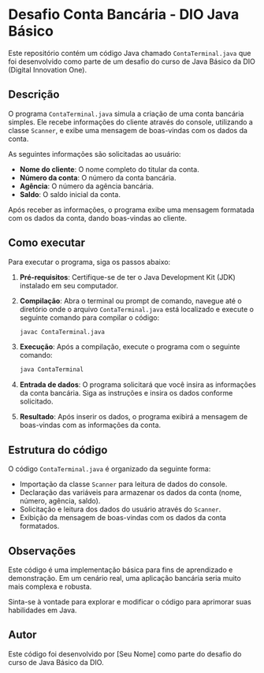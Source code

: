 # Desafio Conta Bancária - DIO Java Básico

Este repositório contém um código Java chamado `ContaTerminal.java` que foi desenvolvido como parte de um desafio do curso de Java Básico da DIO (Digital Innovation One).

## Descrição

O programa `ContaTerminal.java` simula a criação de uma conta bancária simples. Ele recebe informações do cliente através do console, utilizando a classe `Scanner`, e exibe uma mensagem de boas-vindas com os dados da conta.

As seguintes informações são solicitadas ao usuário:

* **Nome do cliente**: O nome completo do titular da conta.
* **Número da conta**: O número da conta bancária.
* **Agência**: O número da agência bancária.
* **Saldo**: O saldo inicial da conta.

Após receber as informações, o programa exibe uma mensagem formatada com os dados da conta, dando boas-vindas ao cliente.

## Como executar

Para executar o programa, siga os passos abaixo:

1.  **Pré-requisitos**: Certifique-se de ter o Java Development Kit (JDK) instalado em seu computador.
2.  **Compilação**: Abra o terminal ou prompt de comando, navegue até o diretório onde o arquivo `ContaTerminal.java` está localizado e execute o seguinte comando para compilar o código:

    ```bash
    javac ContaTerminal.java
    ```

3.  **Execução**: Após a compilação, execute o programa com o seguinte comando:

    ```bash
    java ContaTerminal
    ```

4.  **Entrada de dados**: O programa solicitará que você insira as informações da conta bancária. Siga as instruções e insira os dados conforme solicitado.
5.  **Resultado**: Após inserir os dados, o programa exibirá a mensagem de boas-vindas com as informações da conta.

## Estrutura do código

O código `ContaTerminal.java` é organizado da seguinte forma:

* Importação da classe `Scanner` para leitura de dados do console.
* Declaração das variáveis para armazenar os dados da conta (nome, número, agência, saldo).
* Solicitação e leitura dos dados do usuário através do `Scanner`.
* Exibição da mensagem de boas-vindas com os dados da conta formatados.

## Observações

Este código é uma implementação básica para fins de aprendizado e demonstração. Em um cenário real, uma aplicação bancária seria muito mais complexa e robusta.

Sinta-se à vontade para explorar e modificar o código para aprimorar suas habilidades em Java.

## Autor

Este código foi desenvolvido por \[Seu Nome] como parte do desafio do curso de Java Básico da DIO.
